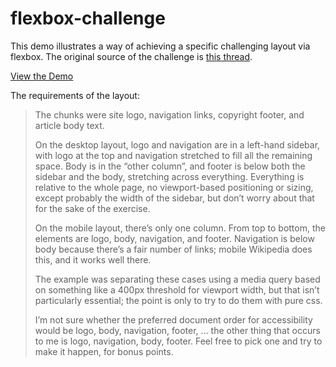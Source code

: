 # flexbox-challenge

This demo illustrates a way of achieving a specific challenging layout via flexbox.
The original source of the challenge is [this thread](https://lobste.rs/s/fudw9z/the_future_of_layout_with_css_grid_layouts/comments/tmghsh#c_tmghsh).

[View the Demo](http://adripofjavascript.com/flexbox-challenge/index.html)

The requirements of the layout:

> The chunks were site logo, navigation links, copyright footer, and article body text.
>
> On the desktop layout, logo and navigation are in a left-hand sidebar, with logo at the top and navigation stretched to fill all the remaining space. Body is in the “other column”, and footer is below both the sidebar and the body, stretching across everything. Everything is relative to the whole page, no viewport-based positioning or sizing, except probably the width of the sidebar, but don’t worry about that for the sake of the exercise.
>
> On the mobile layout, there’s only one column. From top to bottom, the elements are logo, body, navigation, and footer. Navigation is below body because there’s a fair number of links; mobile Wikipedia does this, and it works well there.
>
> The example was separating these cases using a media query based on something like a 400px threshold for viewport width, but that isn’t particularly essential; the point is only to try to do them with pure css.
>
> I’m not sure whether the preferred document order for accessibility would be logo, body, navigation, footer, … the other thing that occurs to me is logo, navigation, body, footer. Feel free to pick one and try to make it happen, for bonus points.